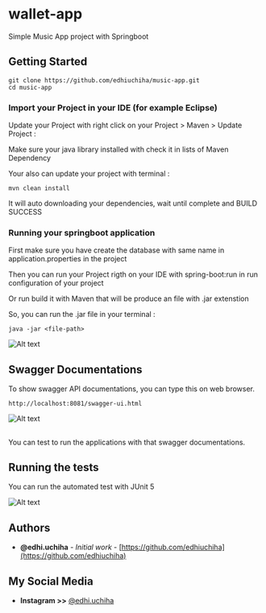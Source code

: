 # wallet-app
Simple Music App project with Springboot
## Getting Started

```
git clone https://github.com/edhiuchiha/music-app.git
cd music-app
```

### Import your Project in your IDE (for example Eclipse)

Update your Project with right click on your Project > Maven > Update Project :

Make sure your java library installed with check it in lists of Maven Dependency

Your also can update your project with terminal : 
```
mvn clean install
```
It will auto downloading your dependencies, wait until complete and BUILD SUCCESS

### Running your springboot application

First make sure you have create the database with same name in application.properties in the project

Then you can run your Project rigth on your IDE with spring-boot:run in run configuration of your project

Or run build it with Maven that will be produce an file with .jar extenstion

So, you can run the .jar file in your terminal :

```
java -jar <file-path>
```


![Alt text](https://github.com/edhiuchiha/music-app/blob/master/assets/springboot-musicapp.png)

## Swagger Documentations

To show swagger API documentations, you can type this on web browser.

```
http://localhost:8081/swagger-ui.html
```

![Alt text](https://github.com/edhiuchiha/music-app/blob/master/assets/swagger.png)
## 
You can test to run the applications with that swagger documentations.

## Running the tests

You can run the automated test with JUnit 5

![Alt text](https://github.com/edhiuchiha/music-app/blob/master/assets/integration-test.png)
<!-- 
## Deployment

Add additional notes about how to deploy this on a live system

## Built With

* [Dropwizard](http://www.dropwizard.io/1.0.2/docs/) - The web framework used
* [Maven](https://maven.apache.org/) - Dependency Management
* [ROME](https://rometools.github.io/rome/) - Used to generate RSS Feeds

## Contributing

Please read [CONTRIBUTING.md](https://gist.github.com/PurpleBooth/b24679402957c63ec426) for details on our code of conduct, and the process for submitting pull requests to us.

## Versioning

We use [SemVer](http://semver.org/) for versioning. For the versions available, see the [tags on this repository](https://github.com/your/project/tags).  -->

## Authors

* **@edhi.uchiha** - *Initial work* - [https://github.com/edhiuchiha](https://github.com/edhiuchiha)

## My Social Media
* **Instagram >>** [@edhi.uchiha](https://www.instagram.com/edhi.uchiha)
<!-- See also the list of [contributors](https://github.com/your/project/contributors) who participated in this project.

## License

This project is licensed under the MIT License - see the [LICENSE.md](LICENSE.md) file for details

## Acknowledgments

* Hat tip to anyone whose code was used
* Inspiration
* etc -->
